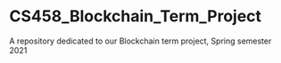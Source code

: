 # CS458_Blockchain_Term_Project
A repository dedicated to our Blockchain term project, Spring semester 2021
